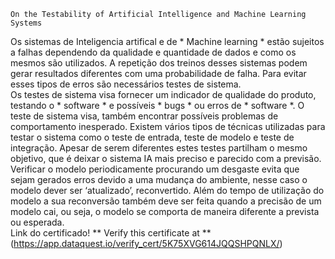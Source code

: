 	On the Testability of Artificial Intelligence and Machine Learning Systems	
Os sistemas de Inteligencia artifical e de * Machine learning * estão sujeitos a falhas dependendo da qualidade e quantidade de dados e como os mesmos são utilizados. A repetição dos treinos desses sistemas podem gerar resultados diferentes com uma probabilidade de falha. Para evitar esses tipos de erros são necessários testes de sistema.  
Os testes de sistema visa fornecer um indicador de qualidade do produto, testando o * software * e possíveis * bugs * ou erros de * software *. O teste de sistema visa, também encontrar possíveis problemas de comportamento inesperado. Existem vários tipos de técnicas utilizadas para testar o sistema como o teste de entrada, teste de modelo e teste de integração. Apesar de serem diferentes estes testes partilham o mesmo objetivo, que é deixar o sistema IA mais preciso e parecido com a previsão.  
Verificar o modelo periodicamente procurando um desgaste evita que sejam gerados erros devido a uma mudança do ambiente, nesse caso o modelo dever ser ‘atualizado’, reconvertido. Além do tempo de utilização do modelo a sua reconversão também deve ser feita quando a precisão de um modelo cai, ou seja, o modelo se comporta de maneira diferente a prevista ou esperada.  
Link do certificado!
** Verify this certificate at **
(https://app.dataquest.io/verify_cert/5K75XVG614JQQSHPQNLX/)

